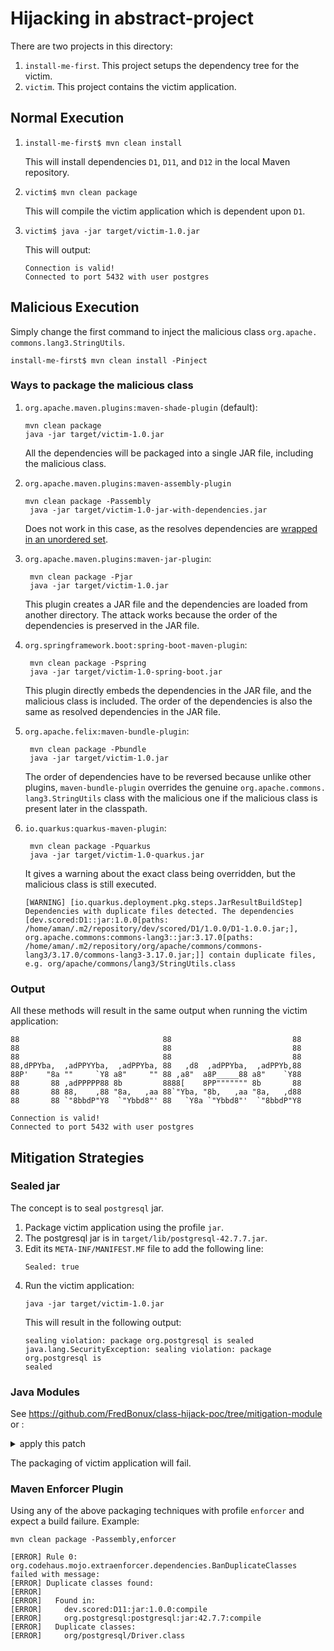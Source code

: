 # Hijacking in abstract-project

There are two projects in this directory:
1. `install-me-first`. This project setups the dependency tree for the victim.
2. `victim`. This project contains the victim application.

## Normal Execution

1. ```shell
   install-me-first$ mvn clean install
   ```
   This will install dependencies `D1`, `D11`, and `D12` in the local Maven repository.
2. ```shell
   victim$ mvn clean package
   ```
   This will compile the victim application which is dependent upon `D1`.
3. ```shell
   victim$ java -jar target/victim-1.0.jar
   ```
   This will output:
   ```text
   Connection is valid!
   Connected to port 5432 with user postgres
   ```

## Malicious Execution

Simply change the first command to inject the malicious class `org.apache.
commons.lang3.StringUtils`.
   ```shell
   install-me-first$ mvn clean install -Pinject
   ```
### Ways to package the malicious class

1. `org.apache.maven.plugins:maven-shade-plugin` (default):
   ```shell
   mvn clean package
   java -jar target/victim-1.0.jar
   ```
   All the dependencies will be packaged into a single JAR file, including the malicious class.
2. `org.apache.maven.plugins:maven-assembly-plugin`
   ```shell
   mvn clean package -Passembly
    java -jar target/victim-1.0-jar-with-dependencies.jar
   ```
   Does not work in this case, as the resolves dependencies are [wrapped in 
   an unordered set](https://github.com/apache/maven-assembly-plugin/blob/ada2cc1c9025f32edb7bfd7fe7e630e9719a71d3/src/main/java/org/apache/maven/plugins/assembly/artifact/DefaultDependencyResolver.java#L247).
3. `org.apache.maven.plugins:maven-jar-plugin`:
   ```shell
    mvn clean package -Pjar
    java -jar target/victim-1.0.jar
   ```
   This plugin creates a JAR file and the dependencies are loaded from 
   another directory.
   The attack works because the order of the dependencies is preserved in the JAR file.

4. `org.springframework.boot:spring-boot-maven-plugin`:
   ```shell
    mvn clean package -Pspring
    java -jar target/victim-1.0-spring-boot.jar
   ```
   This plugin directly embeds the dependencies in the JAR file, and the malicious class is included.
   The order of the dependencies is also the same as resolved dependencies in 
   the JAR file.

5. `org.apache.felix:maven-bundle-plugin`:
   ```shell
    mvn clean package -Pbundle
    java -jar target/victim-1.0.jar
   ```
   The order of dependencies have to be reversed because unlike other 
   plugins, `maven-bundle-plugin` overrides the genuine `org.apache.commons.
   lang3.StringUtils` class with the malicious one if the malicious class is 
   present later in the classpath.

6. `io.quarkus:quarkus-maven-plugin`:
   ```shell
    mvn clean package -Pquarkus
    java -jar target/victim-1.0-quarkus.jar
   ```
   It gives a warning about the exact class being overridden, but the malicious class is still executed.
   ```text
   [WARNING] [io.quarkus.deployment.pkg.steps.JarResultBuildStep] Dependencies with duplicate files detected. The dependencies [dev.scored:D1::jar:1.0.0[paths: /home/aman/.m2/repository/dev/scored/D1/1.0.0/D1-1.0.0.jar;], org.apache.commons:commons-lang3::jar:3.17.0[paths: /home/aman/.m2/repository/org/apache/commons/commons-lang3/3.17.0/commons-lang3-3.17.0.jar;]] contain duplicate files, e.g. org/apache/commons/lang3/StringUtils.class
   ```
### Output

All these methods will result in the same output when running the victim application:
```
88                                88                           88  
88                                88                           88  
88                                88                           88  
88,dPPYba,  ,adPPYYba,  ,adPPYba, 88   ,d8  ,adPPYba,  ,adPPYb,88  
88P'    "8a ""     `Y8 a8"     "" 88 ,a8"  a8P_____88 a8"    `Y88  
88       88 ,adPPPPP88 8b         8888[    8PP""""""" 8b       88  
88       88 88,    ,88 "8a,   ,aa 88`"Yba, "8b,   ,aa "8a,   ,d88  
88       88 `"8bbdP"Y8  `"Ybbd8"' 88   `Y8a `"Ybbd8"'  `"8bbdP"Y8  

Connection is valid!
Connected to port 5432 with user postgres
```

## Mitigation Strategies

### Sealed jar

The concept is to seal `postgresql` jar.

1. Package victim application using the profile `jar`.
2. The postgresql jar is in `target/lib/postgresql-42.7.7.jar`.
3. Edit its `META-INF/MANIFEST.MF` file to add the following line:
   ```
   Sealed: true
   ```
4. Run the victim application:
   ```shell
   java -jar target/victim-1.0.jar
   ```
   This will result in the following output:
   ```text
   sealing violation: package org.postgresql is sealed
   java.lang.SecurityException: sealing violation: package org.postgresql is 
   sealed
   ```

### Java Modules

See https://github.com/FredBonux/class-hijack-poc/tree/mitigation-module
or :
<details>
<summary>apply this patch</summary>

```diff
diff --git a/java/maven/abstract-project/install-me-first/D1/src/main/java/dev/scored/D1.java b/java/maven/abstract-project/install-me-first/D1/src/main/java/d1/D1.java
similarity index 51%
rename from java/maven/abstract-project/install-me-first/D1/src/main/java/dev/scored/D1.java
rename to java/maven/abstract-project/install-me-first/D1/src/main/java/d1/D1.java
index b8d2137..0fa34eb 100644
--- a/java/maven/abstract-project/install-me-first/D1/src/main/java/dev/scored/D1.java
+++ b/java/maven/abstract-project/install-me-first/D1/src/main/java/d1/D1.java
@@ -1,4 +1,4 @@
-package dev.scored;
+package d1;

public class D1 {
}
diff --git a/java/maven/abstract-project/install-me-first/D1/src/main/java/module-info.java b/java/maven/abstract-project/install-me-first/D1/src/main/java/module-info.java
new file mode 100644
index 0000000..b11ef75
--- /dev/null
+++ b/java/maven/abstract-project/install-me-first/D1/src/main/java/module-info.java
@@ -0,0 +1,3 @@
+module D1 {
+       requires D11;
+}
\ No newline at end of file
diff --git a/java/maven/abstract-project/install-me-first/D11/src/main/java/dev/scored/D11.java b/java/maven/abstract-project/install-me-first/D11/src/main/java/d11/D11.java
similarity index 52%
rename from java/maven/abstract-project/install-me-first/D11/src/main/java/dev/scored/D11.java
rename to java/maven/abstract-project/install-me-first/D11/src/main/java/d11/D11.java
index ddca44f..938a60a 100644
--- a/java/maven/abstract-project/install-me-first/D11/src/main/java/dev/scored/D11.java
+++ b/java/maven/abstract-project/install-me-first/D11/src/main/java/d11/D11.java
@@ -1,4 +1,4 @@
-package dev.scored;
+package d11;

public class D11 {
}
diff --git a/java/maven/abstract-project/install-me-first/D12/src/main/java/dev/scored/D12.java b/java/maven/abstract-project/install-me-first/D12/src/main/java/d12/D12.java
similarity index 52%
rename from java/maven/abstract-project/install-me-first/D12/src/main/java/dev/scored/D12.java
rename to java/maven/abstract-project/install-me-first/D12/src/main/java/d12/D12.java
index fc3c8c5..5bfc68d 100644
--- a/java/maven/abstract-project/install-me-first/D12/src/main/java/dev/scored/D12.java
+++ b/java/maven/abstract-project/install-me-first/D12/src/main/java/d12/D12.java
@@ -1,4 +1,4 @@
-package dev.scored;
+package d12;

public class D12 {
}
diff --git a/java/maven/abstract-project/victim/src/main/java/module-info.java b/java/maven/abstract-project/victim/src/main/java/module-info.java
new file mode 100644
index 0000000..606d291
--- /dev/null
+++ b/java/maven/abstract-project/victim/src/main/java/module-info.java
@@ -0,0 +1,6 @@
+module victim {
+       requires D1; // gadget dependency
+       requires org.postgresql.jdbc; // D2
+
+       requires java.sql;
+}
\ No newline at end of file
```

</details>


The packaging of victim application will fail.

### Maven Enforcer Plugin

Using any of the above packaging techniques with profile `enforcer` and 
expect a build failure.
Example:
```shell
mvn clean package -Passembly,enforcer
```
```text
[ERROR] Rule 0: org.codehaus.mojo.extraenforcer.dependencies.BanDuplicateClasses failed with message:
[ERROR] Duplicate classes found:
[ERROR] 
[ERROR]   Found in:
[ERROR]     dev.scored:D11:jar:1.0.0:compile
[ERROR]     org.postgresql:postgresql:jar:42.7.7:compile
[ERROR]   Duplicate classes:
[ERROR]     org/postgresql/Driver.class
```